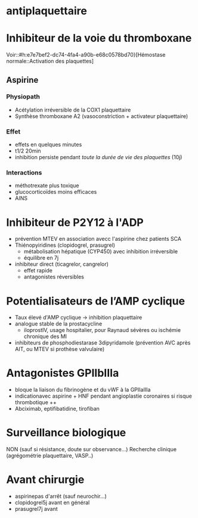 # antiplaquettaire




# Inhibiteur de la voie du thromboxane


Voir::#h:e7e7bef2-dc74-4fa4-a90b-e68c0578bd70}[Hémostase normale::Activation des plaquettes] 


## Aspirine



### Physiopath


- Acétylation irréversible de la COX1 plaquettaire 
- Synthèse thromboxane A2 (vasoconstriction + activateur plaquettaire) 


### Effet


- effets en quelques minutes 
- t1/2 20min 
- inhibition persiste pendant _toute la durée de vie des plaquettes_ (10j) 


### Interactions


- méthotrexate plus toxique 
- glucocorticoïdes moins efficaces 
- AINS 


# Inhibiteur de P2Y12 à l'ADP


- prévention MTEV en association avecc l'aspirine chez patients SCA 
- Thiénopyiridines (clopidogrel, prasugrel) 
    - métabolisation hépatique (CYP450) avec inhibition irréversible 
    - équilibre en 7j 
- inhibiteur direct (ticagrelor, cangrelor) 
    - effet rapide 
    - antagonistes réversibles 


# Potentialisateurs de l’AMP cyclique


- Taux élevé d'AMP cyclique -> inhibition plaquettaire 
- analogue stable de la prostacycline 
    - iloprostIV, usage hospitalier, pour Raynaud sévères ou ischémie chronique des MI 
- inhibiteurs de phosphodiestarase 3dipyridamole (prévention AVC après AIT, ou MTEV si prothèse valvulaire) 


# Antagonistes GPIIbIIIa


- bloque la liaison du fibrinogène et du vWF à la GPIIaIIIa 
- indicationavec aspirine + HNF pendant angioplastie coronaires si risque thrombotique ++ 
- Abciximab, eptifibatidine, tirofiban 


# Surveillance biologique


NON (sauf si résistance, doute sur observance…)
Recherche clinique (agrégométrie plaquettaire, VASP..) 


# Avant chirurgie


- aspirinepas d'arrêt (sauf neurochir…) 
- clopidogrel5j avant en général 
- prasugrel7j avant 

